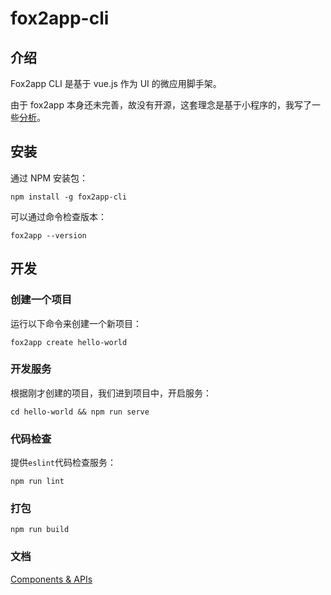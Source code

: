 # fox2app-cli

## 介绍

Fox2app CLI 是基于 vue.js 作为 UI 的微应用脚手架。

由于 fox2app 本身还未完善，故没有开源，这套理念是基于小程序的，我写了一些[分析](https://www.jianshu.com/p/4efc86fbfd9e)。

## 安装

通过 NPM 安装包：

```
npm install -g fox2app-cli
```

可以通过命令检查版本：

```
fox2app --version
```

## 开发

### 创建一个项目

运行以下命令来创建一个新项目：

```
fox2app create hello-world
```

### 开发服务

根据刚才创建的项目，我们进到项目中，开启服务：

```
cd hello-world && npm run serve
```

### 代码检查

提供`eslint`代码检查服务：

```
npm run lint
```

### 打包

```
npm run build
```

### 文档

[Components & APIs](./doc/README.md)
